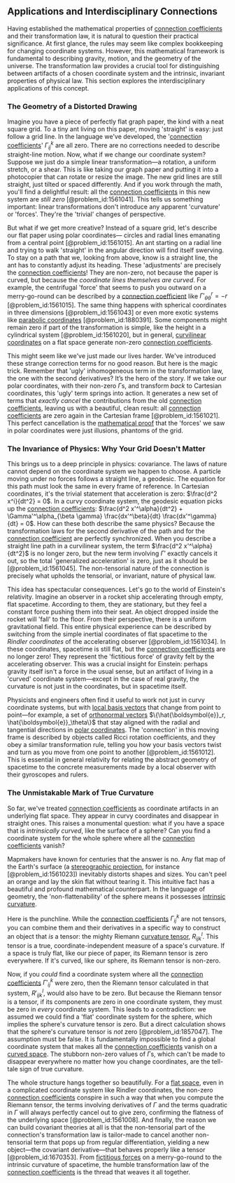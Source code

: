 ## Applications and Interdisciplinary Connections

Having established the mathematical properties of [connection coefficients](@article_id:157124) and their transformation law, it is natural to question their practical significance. At first glance, the rules may seem like complex bookkeeping for changing coordinate systems. However, this mathematical framework is fundamental to describing gravity, motion, and the geometry of the universe. The transformation law provides a crucial tool for distinguishing between artifacts of a chosen coordinate system and the intrinsic, invariant properties of physical law. This section explores the interdisciplinary applications of this concept.

### The Geometry of a Distorted Drawing

Imagine you have a piece of perfectly flat graph paper, the kind with a neat square grid. To a tiny ant living on this paper, moving 'straight' is easy: just follow a grid line. In the language we've developed, the '[connection coefficients](@article_id:157124)' $\Gamma^k_{ij}$ are all zero. There are no corrections needed to describe straight-line motion. Now, what if we change our coordinate system? Suppose we just do a simple linear transformation—a rotation, a uniform stretch, or a shear. This is like taking our graph paper and putting it into a photocopier that can rotate or resize the image. The new grid lines are still straight, just tilted or spaced differently. And if you work through the math, you'll find a delightful result: all the [connection coefficients](@article_id:157124) in this new system are *still zero* [@problem_id:1561041]. This tells us something important: linear transformations don't introduce any apparent 'curvature' or 'forces'. They're the 'trivial' changes of perspective.

But what if we get more creative? Instead of a square grid, let's describe our flat paper using polar coordinates— circles and radial lines emanating from a central point [@problem_id:1561015]. An ant starting on a radial line and trying to walk 'straight' in the angular direction will find itself swerving. To stay on a path that we, looking from above, know is a straight line, the ant has to constantly adjust its heading. These 'adjustments' are precisely the [connection coefficients](@article_id:157124)! They are non-zero, not because the paper is curved, but because the *coordinate lines themselves are curved*. For example, the centrifugal 'force' that seems to push you outward on a merry-go-round can be described by a [connection coefficient](@article_id:261266) like $\Gamma'^r_{\theta\theta} = -r$ [@problem_id:1561015]. The same thing happens with spherical coordinates in three dimensions [@problem_id:1561043] or even more exotic systems like [parabolic coordinates](@article_id:165810) [@problem_id:1880391]. Some components might remain zero if part of the transformation is simple, like the height in a cylindrical system [@problem_id:1561020], but in general, [curvilinear coordinates](@article_id:178041) on a flat space generate non-zero [connection coefficients](@article_id:157124).

This might seem like we've just made our lives harder. We've introduced these strange correction terms for no good reason. But here is the magic trick. Remember that 'ugly' inhomogeneous term in the transformation law, the one with the second derivatives? It’s the hero of the story. If we take our polar coordinates, with their non-zero $\Gamma$s, and transform *back* to Cartesian coordinates, this 'ugly' term springs into action. It generates a new set of terms that *exactly cancel* the contributions from the old [connection coefficients](@article_id:157124), leaving us with a beautiful, clean result: all [connection coefficients](@article_id:157124) are zero again in the Cartesian frame [@problem_id:1561021]. This perfect cancellation is the [mathematical proof](@article_id:136667) that the 'forces' we saw in polar coordinates were just illusions, phantoms of the grid.

### The Invariance of Physics: Why Your Grid Doesn't Matter

This brings us to a deep principle in physics: covariance. The laws of nature cannot depend on the coordinate system we happen to choose. A particle moving under no forces follows a straight line, a geodesic. The equation for this path must look the same in every frame of reference. In Cartesian coordinates, it's the trivial statement that acceleration is zero: $\frac{d^2 x^i}{dt^2} = 0$. In a curvy coordinate system, the geodesic equation picks up the [connection coefficients](@article_id:157124): $\frac{d^2 x'^\alpha}{dt^2} + \Gamma'^\alpha_{\beta \gamma} \frac{dx'^\beta}{dt} \frac{dx'^\gamma}{dt} = 0$. How can these both describe the same physics? Because the transformation laws for the second derivative of the path and for the [connection coefficient](@article_id:261266) are perfectly synchronized. When you describe a straight line path in a curvilinear system, the term $\frac{d^2 x'^\alpha}{dt^2}$ is no longer zero, but the new term involving $\Gamma'$ exactly cancels it out, so the total 'generalized acceleration' is zero, just as it should be [@problem_id:1561045]. The non-tensorial nature of the connection is precisely what upholds the tensorial, or invariant, nature of physical law.

This idea has spectacular consequences. Let's go to the world of Einstein's relativity. Imagine an observer in a rocket ship accelerating through empty, flat spacetime. According to them, they are stationary, but they feel a constant force pushing them into their seat. An object dropped inside the rocket will 'fall' to the floor. From their perspective, there is a uniform gravitational field. This entire physical experience can be described by switching from the simple inertial coordinates of flat spacetime to the *Rindler coordinates* of the accelerating observer [@problem_id:1561034]. In these coordinates, spacetime is still flat, but the [connection coefficients](@article_id:157124) are no longer zero! They represent the 'fictitious force' of gravity felt by the accelerating observer. This was a crucial insight for Einstein: perhaps gravity itself isn't a force in the usual sense, but an artifact of living in a 'curved' coordinate system—except in the case of real gravity, the curvature is not just in the coordinates, but in spacetime itself.

Physicists and engineers often find it useful to work not just in curvy coordinate systems, but with [local basis vectors](@article_id:162876) that change from point to point—for example, a set of [orthonormal vectors](@article_id:151567) $\{\hat{\boldsymbol{e}}_r, \hat{\boldsymbol{e}}_\theta\}$ that stay aligned with the radial and tangential directions in [polar coordinates](@article_id:158931). The 'connection' in this moving frame is described by objects called Ricci rotation coefficients, and they obey a similar transformation rule, telling you how your basis vectors twist and turn as you move from one point to another [@problem_id:1561012]. This is essential in general relativity for relating the abstract geometry of spacetime to the concrete measurements made by a local observer with their gyroscopes and rulers.

### The Unmistakable Mark of True Curvature

So far, we've treated [connection coefficients](@article_id:157124) as coordinate artifacts in an underlying flat space. They appear in curvy coordinates and disappear in straight ones. This raises a monumental question: what if you have a space that is *intrinsically curved*, like the surface of a sphere? Can you find a coordinate system for the whole sphere where all the [connection coefficients](@article_id:157124) vanish?

Mapmakers have known for centuries that the answer is no. Any flat map of the Earth's surface (a [stereographic projection](@article_id:141884), for instance [@problem_id:1561023]) inevitably distorts shapes and sizes. You can't peel an orange and lay the skin flat without tearing it. This intuitive fact has a beautiful and profound mathematical counterpart. In the language of geometry, the 'non-flattenability' of the sphere means it possesses [intrinsic curvature](@article_id:161207).

Here is the punchline. While the [connection coefficients](@article_id:157124) $\Gamma^k_{ij}$ are not tensors, you can combine them and their derivatives in a specific way to construct an object that *is* a tensor: the mighty Riemann [curvature tensor](@article_id:180889), $R^l_{ijk}$. This tensor is a true, coordinate-independent measure of a space's curvature. If a space is truly flat, like our piece of paper, its Riemann tensor is zero everywhere. If it's curved, like our sphere, its Riemann tensor is non-zero.

Now, if you *could* find a coordinate system where all the [connection coefficients](@article_id:157124) $\Gamma'^k_{ij}$ were zero, then the Riemann tensor calculated in that system, $R'^l_{ijk}$, would also have to be zero. But because the Riemann tensor is a tensor, if its components are zero in one coordinate system, they must be zero in *every* coordinate system. This leads to a contradiction: we assumed we could find a 'flat' coordinate system for the sphere, which implies the sphere's curvature tensor is zero. But a direct calculation shows that the sphere's curvature tensor is *not* zero [@problem_id:1857047]. The assumption must be false. It is fundamentally impossible to find a global coordinate system that makes all the [connection coefficients](@article_id:157124) vanish on a [curved space](@article_id:157539). The stubborn non-zero values of $\Gamma$s, which can't be made to disappear everywhere no matter how you change coordinates, are the tell-tale sign of true curvature.

The whole structure hangs together so beautifully. For a [flat space](@article_id:204124), even in a complicated coordinate system like Rindler coordinates, the non-zero [connection coefficients](@article_id:157124) conspire in such a way that when you compute the Riemann tensor, the terms involving derivatives of $\Gamma$ and the terms quadratic in $\Gamma$ will always perfectly cancel out to give zero, confirming the flatness of the underlying space [@problem_id:1561008]. And finally, the reason we can build covariant theories at all is that the non-tensorial part of the connection's transformation law is tailor-made to cancel another non-tensorial term that pops up from regular differentiation, yielding a new object—the covariant derivative—that behaves properly like a tensor [@problem_id:1670353]. From [fictitious forces](@article_id:164594) on a merry-go-round to the intrinsic curvature of spacetime, the humble transformation law of the [connection coefficients](@article_id:157124) is the thread that weaves it all together.